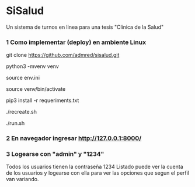 # SiSalud
Un sistema de turnos en linea 
para una tesis "Clinica de la Salud"

### 1  Como implementar (deploy) en ambiente Linux

git clone https://github.com/admred/sisalud.git

python3 -mvenv venv

source env.ini

source venv/bin/activate

pip3 install -r requeriments.txt

./recreate.sh

./run.sh


### 2 En navegador ingresar http://127.0.0.1:8000/

### 3 Logearse con "admin" y "1234" 

Todos los usuarios tienen la contraseña 1234
Listado puede ver la cuenta de los usuarios
y logearse con ella para ver las opciones
que segun el perfil van variando.
